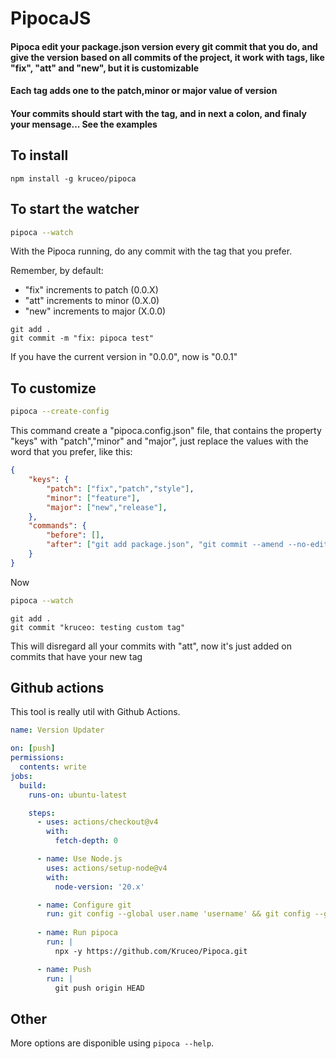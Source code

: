 # PipocaJS

#### Pipoca edit your package.json version every git commit that you do, and give the version based on all commits of the project, it work with tags, like "fix", "att" and "new", but it is customizable

#### Each tag adds one to the patch,minor or major value of version

#### Your commits should start with the tag, and in next a colon, and finaly your mensage... See the examples

## To install

```console
npm install -g kruceo/pipoca
```

## To start the watcher

```bash
pipoca --watch
```

With the Pipoca running, do any commit with the tag that you prefer.

Remember, by default:

* "fix" increments to patch (0.0.X)
* "att" increments to minor (0.X.0)
* "new" increments to major (X.0.0)

```console
git add .
git commit -m "fix: pipoca test"
```

If you have the current version in "0.0.0", now is "0.0.1"

## To customize

```bash
pipoca --create-config
```

This command create a "pipoca.config.json" file, that contains the property "keys" with "patch","minor" and "major", just replace the values with the word that you prefer, like this:

```json
{
    "keys": {
        "patch": ["fix","patch","style"],
        "minor": ["feature"],
        "major": ["new","release"],
    },
    "commands": {
        "before": [],
        "after": ["git add package.json", "git commit --amend --no-edit"]
    }
}
```

Now

```bash
pipoca --watch
```

```console
git add .
git commit "kruceo: testing custom tag"
```

This will disregard all your commits with "att", now it's just added on commits that have your new tag

## Github actions

This tool is really util with Github Actions.

```yaml
name: Version Updater

on: [push]
permissions:
  contents: write
jobs:
  build:
    runs-on: ubuntu-latest

    steps:
      - uses: actions/checkout@v4
        with: 
          fetch-depth: 0 

      - name: Use Node.js
        uses: actions/setup-node@v4
        with:
          node-version: '20.x'

      - name: Configure git
        run: git config --global user.name 'username' && git config --global user.email 'email@mail.com'
      
      - name: Run pipoca
        run: |
          npx -y https://github.com/Kruceo/Pipoca.git

      - name: Push
        run: |
          git push origin HEAD
```

## Other

More options are disponible using `pipoca --help`.